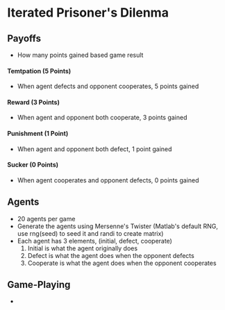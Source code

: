 # Iterated Prisoner's Dilenma

## Payoffs
- How many points gained based game result
#### Temtpation (5 Points)
- When agent defects and opponent cooperates, 5 points gained
#### Reward (3 Points)
- When agent and opponent both cooperate, 3 points gained
#### Punishment (1 Point)
- When agent and opponent both defect, 1 point gained
#### Sucker (0 Points)
- When agent cooperates and opponent defects, 0 points gained

## Agents
- 20 agents per game
- Generate the agents using Mersenne's Twister (Matlab's default RNG, use rng(seed) to seed it and randi to create matrix)
- Each agent has 3 elements, (initial, defect, cooperate)
  1. Initial is what the agent originally does
  2. Defect is what the agent does when the opponent defects
  3. Cooperate is what the agent does when the opponent cooperates

## Game-Playing
- 